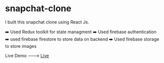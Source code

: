 # snapchat-clone

I built this snapchat clone using React Js.

➡️ Used Redux toolkit for state managment 
➡️ Used firebase authentication
➡️ used firebase firestore to store data on backend
➡️ Used firebase storage to store images

Live Demo ---> [Live](https://snapchat-clone-e5c61.web.app/)
